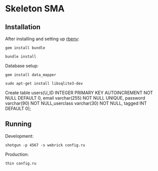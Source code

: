 Skeleton SMA
============

Installation
------------

After installing and setting up [rbenv](https://github.com/sstephenson/rbenv):

`gem install bundle`

`bundle install`



Database setup:

`gem install data_mapper`

`sudo apt-get install libsqlite3-dev`

Create table users(U_ID INTEGER PRIMARY KEY AUTOINCREMENT NOT NULL DEFAULT 0, email varchar(255) NOT NULL UNIQUE, password varchar(90) NOT NULL,userclass varchar(30) NOT NULL, tagged INT DEFAULT 0);

Running
-------

Development:

`shotgun -p 4567 -s webrick config.ru`

Production:

`thin config.ru`
